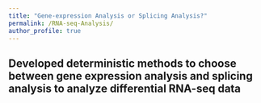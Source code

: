 ```yaml
---
title: "Gene-expression Analysis or Splicing Analysis?"
permalink: /RNA-seq-Analysis/
author_profile: true
---
```


## Developed deterministic methods to choose between gene expression analysis and splicing analysis to analyze differential RNA-seq data

<img src="{{ site.url }}{{ site.baseurl }}/images/RNA-seq.png" alt="">
